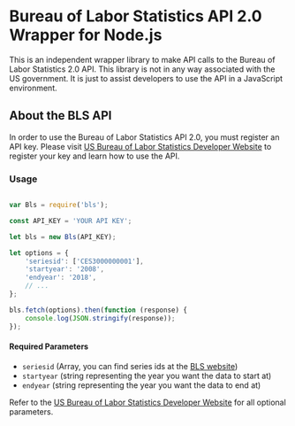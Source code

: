# Bureau of Labor Statistics API 2.0 Wrapper for Node.js

This is an independent wrapper library to make API calls to the Bureau of Labor Statistics 2.0 API. This library is not in any way associated with the US government. It is just to assist developers to use the API in a JavaScript environment.


## About the BLS API

In order to use the Bureau of Labor Statistics API 2.0, you must register an API key. Please visit [US Bureau of Labor Statistics Developer Website](https://www.bls.gov/developers/) to register your key and learn how to use the API.


### Usage

```javascript

var Bls = require('bls');

const API_KEY = 'YOUR API KEY';

let bls = new Bls(API_KEY);

let options = {
    'seriesid': ['CES3000000001'],
    'startyear': '2008',  
    'endyear': '2018',
    // ...
};

bls.fetch(options).then(function (response) {
    console.log(JSON.stringify(response));
});

```

#### Required Parameters

* `seriesid` (Array, you can find series ids at the [BLS website](https://www.bls.gov/))
* `startyear` (string representing the year you want the data to start at)
* `endyear` (string representing the year you want the data to end at)

Refer to the [US Bureau of Labor Statistics Developer Website](https://www.bls.gov/developers/) for all optional parameters.